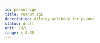 ```yaml
---
id: peanut-ige
title: Peanut IgE
description: Allergy antibody for peanut
status: draft
unit: kU/L
range: < 0.35
---
```


